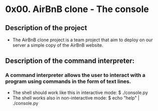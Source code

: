 # 0x00. AirBnB clone - The console
## Description of the project
* 	The AirBnB clone project is a team project that aim to deploy on our
server a simple copy of the AirBnB website.
## Description of the command interpreter:
###	A command interpreter allows the user to interact with a program using commands in the form of text lines.
* The shell should work like this in interactive mode:
	$ ./console.py
* The shell works also in non-interactive mode:
	$ echo "help" | ./console.py

